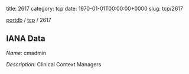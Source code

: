 title: 2617
category: tcp
date: 1970-01-01T00:00:00+0000
slug: tcp/2617

[portdb](/) / [tcp](/category/tcp.html) / 2617


## IANA Data

_Name:_ cmadmin

_Description:_ Clinical Context Managers

